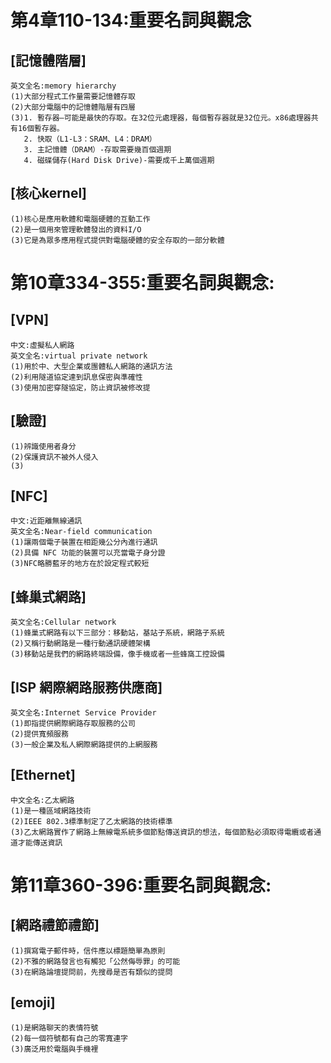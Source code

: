 # 第4章110-134:重要名詞與觀念
## [記憶體階層]
```
英文全名:memory hierarchy
(1)大部分程式工作量需要記憶體存取
(2)大部分電腦中的記憶體階層有四層
(3)1. 暫存器–可能是最快的存取。在32位元處理器，每個暫存器就是32位元。x86處理器共有16個暫存器。
   2. 快取（L1-L3：SRAM、L4：DRAM）
   3. 主記憶體（DRAM）-存取需要幾百個週期
   4. 磁碟儲存(Hard Disk Drive)-需要成千上萬個週期
```
## [核心kernel]
```
(1)核心是應用軟體和電腦硬體的互動工作
(2)是一個用來管理軟體發出的資料I/O
(3)它是為眾多應用程式提供對電腦硬體的安全存取的一部分軟體
```
# 第10章334-355:重要名詞與觀念:
## [VPN]
```
中文:虛擬私人網路
英文全名:virtual private network
(1)用於中、大型企業或團體私人網路的通訊方法
(2)利用隧道協定達到訊息保密與準確性
(3)使用加密穿隧協定，防止資訊被修改提
```
## [驗證]
```
(1)辨識使用者身分
(2)保護資訊不被外人侵入
(3)
```
## [NFC]
```
中文:近距離無線通訊
英文全名:Near-field communication
(1)讓兩個電子裝置在相距幾公分內進行通訊
(2)具備 NFC 功能的裝置可以充當電子身分證
(3)NFC略勝藍牙的地方在於設定程式較短
```
## [蜂巢式網路]
```
英文全名:Cellular network
(1)蜂巢式網路有以下三部分：移動站，基站子系統，網路子系統
(2)又稱行動網路是一種行動通訊硬體架構
(3)移動站是我們的網路終端設備，像手機或者一些蜂窩工控設備 
```
## [ISP 網際網路服務供應商]
```
英文全名:Internet Service Provider
(1)即指提供網際網路存取服務的公司
(2)提供寬頻服務
(3)一般企業及私人網際網路提供的上網服務
```
## [Ethernet]
```
中文全名:乙太網路
(1)是一種區域網路技術
(2)IEEE 802.3標準制定了乙太網路的技術標準
(3)乙太網路實作了網路上無線電系統多個節點傳送資訊的想法，每個節點必須取得電纜或者通道才能傳送資訊
```
# 第11章360-396:重要名詞與觀念:
## [網路禮節禮節]
```
(1)撰寫電子郵件時，信件應以標題簡單為原則
(2)不雅的網路發言也有觸犯「公然侮辱罪」的可能
(3)在網路論壇提問前，先搜尋是否有類似的提問
```
## [emoji]
```
(1)是網路聊天的表情符號
(2)每一個符號都有自己的零寬連字
(3)廣泛用於電腦與手機裡
```
